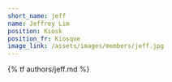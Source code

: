 ```yaml
---
short_name: jeff
name: Jeffrey Lim
position: Kiosk
position_fr: Kiosque
image_link: /assets/images/members/jeff.jpg
---
```

{% tf authors/jeff.md %}